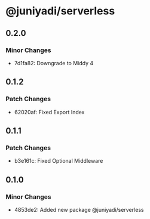 # @juniyadi/serverless

## 0.2.0

### Minor Changes

- 7d1fa82: Downgrade to Middy 4

## 0.1.2

### Patch Changes

- 62020af: Fixed Export Index

## 0.1.1

### Patch Changes

- b3e161c: Fixed Optional Middleware

## 0.1.0

### Minor Changes

- 4853de2: Added new package @juniyadi/serverless
